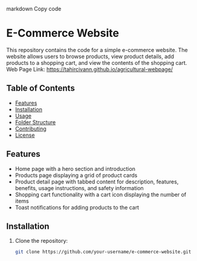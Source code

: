 markdown
Copy code
# E-Commerce Website

This repository contains the code for a simple e-commerce website. The website allows users to browse products, view product details, add products to a shopping cart, and view the contents of the shopping cart.
Web Page Link: https://tahircivann.github.io/agricultural-webpage/
## Table of Contents

- [Features](#features)
- [Installation](#installation)
- [Usage](#usage)
- [Folder Structure](#folder-structure)
- [Contributing](#contributing)
- [License](#license)

## Features

- Home page with a hero section and introduction
- Products page displaying a grid of product cards
- Product detail page with tabbed content for description, features, benefits, usage instructions, and safety information
- Shopping cart functionality with a cart icon displaying the number of items
- Toast notifications for adding products to the cart

## Installation

1. Clone the repository:

   ```bash
   git clone https://github.com/your-username/e-commerce-website.git
   ```
